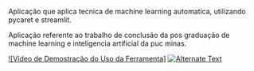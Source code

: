 Aplicação que aplica tecnica de machine learning automatica, utilizando pycaret e streamlit.

Aplicação referente ao trabalho de conclusão da pos graduação de machine learning e inteligencia artificial da puc minas.


[![Vídeo de Demostração do Uso da Ferramenta]]({automl-tcc-demo.mp4} "Demo da Ferramenta")
[![Alternate Text]({automl-tcc-demo.mp4})](automl-tcc-demo.mp4} "Link Title")
